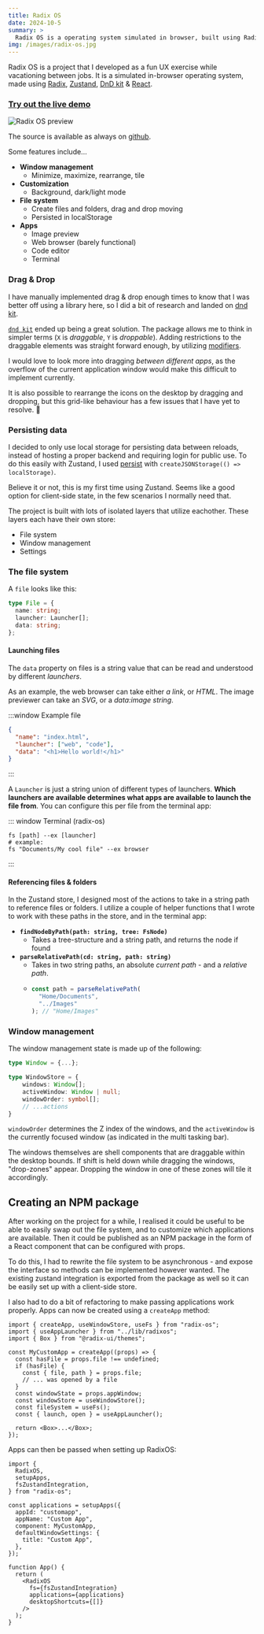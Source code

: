 ```yaml
---
title: Radix OS
date: 2024-10-5
summary: >
  Radix OS is a operating system simulated in browser, built using Radix, Zustand and React.
img: /images/radix-os.jpg
---
```


Radix OS is a project that I developed as a fun UX exercise while vacationing between jobs. It is a simulated in-browser operating system, made using [Radix](https://www.radix-ui.com/), [Zustand](https://github.com/pmndrs/zustand), [DnD kit](https://dndkit.com/) & [React](https://react.dev).

### [Try out the live demo](https://imp-dance.github.io/radix-os/)

![Radix OS preview](/images/radix-os.jpg)

The source is available as always on [github](https://github.com/imp-dance/radix-os).

Some features include...

- **Window management**
  - Minimize, maximize, rearrange, tile
- **Customization**
  - Background, dark/light mode
- **File system**
  - Create files and folders, drag and drop moving
  - Persisted in localStorage
- **Apps**
  - Image preview
  - Web browser (barely functional)
  - Code editor
  - Terminal

### Drag & Drop

I have manually implemented drag & drop enough times to know that I was better off using a library here, so I did a bit of research and landed on [dnd kit](https://dndkit.com/).

[`dnd kit`](https://dndkit.com/) ended up being a great solution. The package allows me to think in simpler terms (`X` is _draggable_, `Y` is _droppable_). Adding restrictions to the draggable elements was straight forward enough, by utilizing [modifiers](https://docs.dndkit.com/api-documentation/modifiers).

I would love to look more into dragging _between different apps_, as the overflow of the current application window would make this difficult to implement currently.

It is also possible to rearrange the icons on the desktop by dragging and dropping, but this grid-like behaviour has a few issues that I have yet to resolve. 💩

### Persisting data

I decided to only use local storage for persisting data between reloads, instead of hosting a proper backend and requiring login for public use. To do this easily with Zustand, I used [persist](https://zustand.docs.pmnd.rs/integrations/persisting-store-data) with `createJSONStorage(() => localStorage)`.

Believe it or not, this is my first time using Zustand. Seems like a good option for client-side state, in the few scenarios I normally need that.

The project is built with lots of isolated layers that utilize eachother. These layers each have their own store:

- File system
- Window management
- Settings

### The file system

A `file` looks like this:

```typescript
type File = {
  name: string;
  launcher: Launcher[];
  data: string;
};
```

#### Launching files

The `data` property on files is a string value that can be read and understood by different _launchers_.

As an example, the web browser can take either _a link_, or _HTML_. The image previewer can take an _SVG_, or a _data:image string_.

:::window
Example file

```json
{
  "name": "index.html",
  "launcher": ["web", "code"],
  "data": "<h1>Hello world!</h1>"
}
```

:::

A `Launcher` is just a string union of different types of launchers. **Which launchers are available determines what apps are available to launch the file from**. You can configure this per file from the terminal app:

::: window
Terminal (radix-os)

```shell
fs [path] --ex [launcher]
# example:
fs "Documents/My cool file" --ex browser
```

:::

#### Referencing files & folders

In the Zustand store, I designed most of the actions to take in a string path to reference files or folders. I utilize a couple of helper functions that I wrote to work with these paths in the store, and in the terminal app:

- **`findNodeByPath(path: string, tree: FsNode)`**
  - Takes a tree-structure and a string path, and returns the node if found
- **`parseRelativePath(cd: string, path: string)`**
  - Takes in two string paths, an absolute _current path_ - and a _relative path_.
  - ```typescript
    const path = parseRelativePath(
      "Home/Documents",
      "../Images"
    ); // "Home/Images"
    ```

### Window management

The window management state is made up of the following:

```typescript
type Window = {...};

type WindowStore = {
    windows: Window[];
    activeWindow: Window | null;
    windowOrder: symbol[];
    // ...actions
}
```

`windowOrder` determines the Z index of the windows, and the `activeWindow` is the currently focused window (as indicated in the multi tasking bar).

The windows themselves are shell components that are draggable within the desktop bounds. If shift is held down while dragging the windows, "drop-zones" appear. Dropping the window in one of these zones will tile it accordingly.

## Creating an NPM package

After working on the project for a while, I realised it could be useful to be able to easily swap out the file system, and to customize which applications are available.
Then it could be published as an NPM package in the form of a React component that can be configured with props.

To do this, I had to rewrite the file system to be asynchronous - and expose the interface so methods can be implemented however wanted. The existing zustand integration is exported from the package as well so it can be easily set up with a client-side store.

I also had to do a bit of refactoring to make passing applications work properly. Apps can now be created using a `createApp` method:

```tsx
import { createApp, useWindowStore, useFs } from "radix-os";
import { useAppLauncher } from "../lib/radixos";
import { Box } from "@radix-ui/themes";

const MyCustomApp = createApp((props) => {
  const hasFile = props.file !== undefined;
  if (hasFile) {
    const { file, path } = props.file;
    // ... was opened by a file
  }
  const windowState = props.appWindow;
  const windowStore = useWindowStore();
  const fileSystem = useFs();
  const { launch, open } = useAppLauncher();

  return <Box>...</Box>;
});
```

Apps can then be passed when setting up RadixOS:

```tsx
import {
  RadixOS,
  setupApps,
  fsZustandIntegration,
} from "radix-os";

const applications = setupApps({
  appId: "customapp",
  appName: "Custom App",
  component: MyCustomApp,
  defaultWindowSettings: {
    title: "Custom App",
  },
});

function App() {
  return (
    <RadixOS
      fs={fsZustandIntegration}
      applications={applications}
      desktopShortcuts={[]}
    />
  );
}
```

